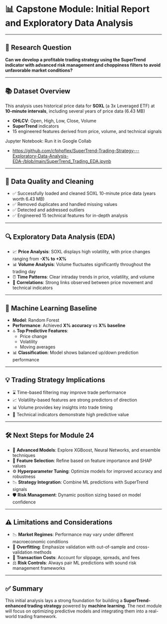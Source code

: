 # 📊 Capstone Module: Initial Report and Exploratory Data Analysis


---

## 🧠 Research Question

**Can we develop a profitable trading strategy using the SuperTrend indicator with advanced risk management and choppiness filters to avoid unfavorable market conditions?**

---

## 📚 Dataset Overview

This analysis uses historical price data for **SOXL** (a 3x Leveraged ETF) at **10-minute intervals**, including several years of price data (6.43 MB)


- **OHLCV**: Open, High, Low, Close, Volume
- **SuperTrend** indicators
- 15 engineered features derived from price, volume, and technical signals

Jupyter Notebook: Run it in Google Collab
-  https://github.com/cfphpflex/SuperTrend-Trading-Strategy---Exploratory-Data-Analysis-EDA-/blob/main/SuperTrend_Trading_EDA.ipynb

---

## 🧼 Data Quality and Cleaning

- ✅ Successfully loaded and cleaned SOXL 10-minute price data  (years worth 6.43 MB)
- ✅ Removed duplicates and handled missing values  
- ✅ Detected and addressed outliers  
- ✅ Engineered 15 technical features for in-depth analysis  

---

## 🔍 Exploratory Data Analysis (EDA)

- 📈 **Price Analysis**: SOXL displays high volatility, with price changes ranging from **-X% to +X%**
- 📊 **Volume Analysis**: Volume fluctuates significantly throughout the trading day
- ⏰ **Time Patterns**: Clear intraday trends in price, volatility, and volume
- 🔗 **Correlations**: Strong links observed between price movement and technical indicators

---

## 🤖 Machine Learning Baseline

- **Model**: Random Forest  
- **Performance**: Achieved **X% accuracy** vs **X% baseline**
- 🔝 **Top Predictive Features**:
  - Price change
  - Volatility
  - Moving averages  
- 📊 **Classification**: Model shows balanced up/down prediction performance

---

## 💡 Trading Strategy Implications

- ⌛ Time-based filtering may improve trade performance
- 📈 Volatility-based features are strong predictors of direction
- 📊 Volume provides key insights into trade timing
- 📐 Technical indicators demonstrate high predictive value

---

## 🛠️ Next Steps for Module 24

- 🚀 **Advanced Models**: Explore XGBoost, Neural Networks, and ensemble techniques  
- 🧪 **Feature Selection**: Refine based on feature importance and SHAP values  
- ⚙️ **Hyperparameter Tuning**: Optimize models for improved accuracy and robustness  
- 📉 **Strategy Integration**: Combine ML predictions with SuperTrend signals  
- 🛡️ **Risk Management**: Dynamic position sizing based on model confidence  

---

## ⚠️ Limitations and Considerations

- 📉 **Market Regimes**: Performance may vary under different macroeconomic conditions  
- 🧠 **Overfitting**: Emphasize validation with out-of-sample and cross-validation methods  
- 💸 **Transaction Costs**: Account for slippage, spreads, and fees  
- ⚖️ **Risk Controls**: Always pair ML predictions with sound risk management frameworks  

---

## ✅ Summary

This initial analysis lays a strong foundation for building a **SuperTrend-enhanced trading strategy** powered by **machine learning**. The next module will focus on optimizing predictive models and integrating them into a real-world trading framework.
